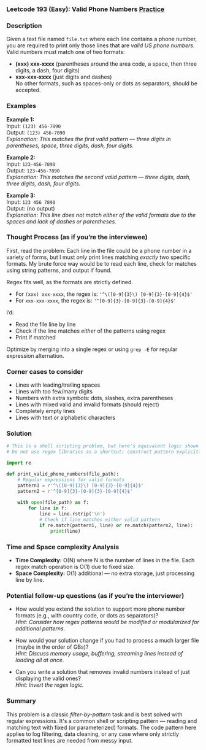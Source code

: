 ### Leetcode 193 (Easy): Valid Phone Numbers [Practice](https://leetcode.com/problems/valid-phone-numbers)

### Description  
Given a text file named `file.txt` where each line contains a phone number, you are required to print only those lines that are *valid US phone numbers*. Valid numbers must match one of two formats:  
- **(xxx) xxx-xxxx** (parentheses around the area code, a space, then three digits, a dash, four digits)  
- **xxx-xxx-xxxx** (just digits and dashes)  
No other formats, such as spaces-only or dots as separators, should be accepted.

### Examples  

**Example 1:**  
Input: `(123) 456-7890`  
Output: `(123) 456-7890`  
*Explanation: This matches the first valid pattern — three digits in parentheses, space, three digits, dash, four digits.*

**Example 2:**  
Input: `123-456-7890`  
Output: `123-456-7890`  
*Explanation: This matches the second valid pattern — three digits, dash, three digits, dash, four digits.*

**Example 3:**  
Input: `123 456 7890`  
Output: (no output)  
*Explanation: This line does not match either of the valid formats due to the spaces and lack of dashes or parentheses.*

### Thought Process (as if you’re the interviewee)  
First, read the problem: Each line in the file could be a phone number in a variety of forms, but I must *only* print lines matching *exactly* two specific formats. My brute force way would be to read each line, check for matches using string patterns, and output if found.  

Regex fits well, as the formats are strictly defined.  
- For `(xxx) xxx-xxxx`, the regex is: `'^\([0-9]{3}\) [0-9]{3}-[0-9]{4}$'`  
- For `xxx-xxx-xxxx`, the regex is: `'^[0-9]{3}-[0-9]{3}-[0-9]{4}$'`  

I’d:  
- Read the file line by line  
- Check if the line matches *either* of the patterns using regex  
- Print if matched  

Optimize by merging into a single regex or using `grep -E` for regular expression alternation.

### Corner cases to consider  
- Lines with leading/trailing spaces
- Lines with too few/many digits
- Numbers with extra symbols: dots, slashes, extra parentheses
- Lines with mixed valid and invalid formats (should reject)
- Completely empty lines
- Lines with text or alphabetic characters

### Solution

```python
# This is a shell scripting problem, but here's equivalent logic shown in Python for clarity.
# Do not use regex libraries as a shortcut; construct pattern explicitly.

import re

def print_valid_phone_numbers(file_path):
    # Regular expressions for valid formats
    pattern1 = r'^\([0-9]{3}\) [0-9]{3}-[0-9]{4}$'
    pattern2 = r'^[0-9]{3}-[0-9]{3}-[0-9]{4}$'
    
    with open(file_path) as f:
        for line in f:
            line = line.rstrip('\n')
            # Check if line matches either valid pattern
            if re.match(pattern1, line) or re.match(pattern2, line):
                print(line)
```

### Time and Space complexity Analysis  

- **Time Complexity:** O(N) where N is the number of lines in the file. Each regex match operation is O(1) due to fixed size.
- **Space Complexity:** O(1) additional — no extra storage, just processing line by line.

### Potential follow-up questions (as if you’re the interviewer)  

- How would you extend the solution to support more phone number formats (e.g., with country code, or dots as separators)?  
  *Hint: Consider how regex patterns would be modified or modularized for additional patterns.*

- How would your solution change if you had to process a much larger file (maybe in the order of GBs)?  
  *Hint: Discuss memory usage, buffering, streaming lines instead of loading all at once.*

- Can you write a solution that removes invalid numbers instead of just displaying the valid ones?  
  *Hint: Invert the regex logic.*

### Summary
This problem is a classic *filter-by-pattern* task and is best solved with regular expressions. It's a common shell or scripting pattern — reading and matching text with fixed (or parameterized) formats. The code pattern here applies to log filtering, data cleaning, or any case where only strictly formatted text lines are needed from messy input.